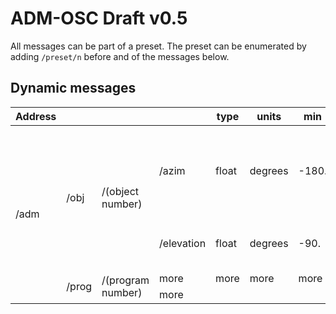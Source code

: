 # ADM-OSC Draft v0.5
All messages can be part of a preset. The preset can be enumerated by adding `/preset/n` before and of the messages below.

## Dynamic messages

<table>
    <thead>
        <tr>
            <th>Address</th>
            <th></th>
            <th></th>
            <th></th>
            <th>type</th>
            <th>units</th>
            <th>min</th>
            <th>max</th>
            <th>description</th>
            <th>example</th>
        </tr>
    </thead>
    <tbody>
        <tr>
            <td rowspan=8>/adm</td>
            <td rowspan=2>/obj</td>
            <td rowspan=2>/(object number)</td>
            <td>/azim</td>
            <td>float</td>
            <td>degrees</td>
            <td>-180.</td>
            <td>180.</td>
            <td>azimuth “theta” of sound location. -90 is on the Right, 0 is in front.</td>
            <td>/adm/obj/4/azim -22.5</td>
        </tr>
        <tr>
            <td>/elevation</td>
            <td>float</td>
            <td>degrees</td>
            <td>-90.</td>
            <td>90.</td>
            <td>elevation “phi” of sound location</td>
        </tr>
        <tr>
            <td rowspan=2>/prog</td>
            <td rowspan=2>/(program number)</td>
            <td>more</td>
            <td>more</td>
            <td>more</td>
            <td>more</td>
        </tr>
        <tr>
            <td>more</td>
        </tr>
    </tbody>
</table>